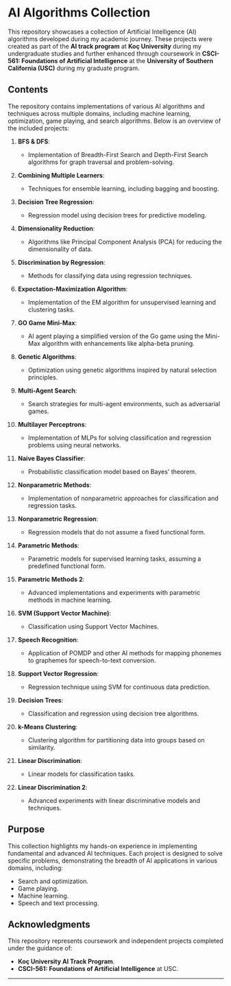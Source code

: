 # AI Algorithms Collection

This repository showcases a collection of Artificial Intelligence (AI) algorithms developed during my academic journey. These projects were created as part of the **AI track program** at **Koç University** during my undergraduate studies and further enhanced through coursework in **CSCI-561: Foundations of Artificial Intelligence** at the **University of Southern California (USC)** during my graduate program.

## Contents

The repository contains implementations of various AI algorithms and techniques across multiple domains, including machine learning, optimization, game playing, and search algorithms. Below is an overview of the included projects:

1. **BFS & DFS**:
   - Implementation of Breadth-First Search and Depth-First Search algorithms for graph traversal and problem-solving.

2. **Combining Multiple Learners**:
   - Techniques for ensemble learning, including bagging and boosting.

3. **Decision Tree Regression**:
   - Regression model using decision trees for predictive modeling.

4. **Dimensionality Reduction**:
   - Algorithms like Principal Component Analysis (PCA) for reducing the dimensionality of data.

5. **Discrimination by Regression**:
   - Methods for classifying data using regression techniques.

6. **Expectation-Maximization Algorithm**:
   - Implementation of the EM algorithm for unsupervised learning and clustering tasks.

7. **GO Game Mini-Max**:
   - AI agent playing a simplified version of the Go game using the Mini-Max algorithm with enhancements like alpha-beta pruning.

8. **Genetic Algorithms**:
   - Optimization using genetic algorithms inspired by natural selection principles.

9. **Multi-Agent Search**:
   - Search strategies for multi-agent environments, such as adversarial games.

10. **Multilayer Perceptrons**:
    - Implementation of MLPs for solving classification and regression problems using neural networks.

11. **Naive Bayes Classifier**:
    - Probabilistic classification model based on Bayes' theorem.

12. **Nonparametric Methods**:
    - Implementation of nonparametric approaches for classification and regression tasks.

13. **Nonparametric Regression**:
    - Regression models that do not assume a fixed functional form.

14. **Parametric Methods**:
    - Parametric models for supervised learning tasks, assuming a predefined functional form.

15. **Parametric Methods 2**:
    - Advanced implementations and experiments with parametric methods in machine learning.

16. **SVM (Support Vector Machine)**:
    - Classification using Support Vector Machines.

17. **Speech Recognition**:
    - Application of POMDP and other AI methods for mapping phonemes to graphemes for speech-to-text conversion.

18. **Support Vector Regression**:
    - Regression technique using SVM for continuous data prediction.

19. **Decision Trees**:
    - Classification and regression using decision tree algorithms.

20. **k-Means Clustering**:
    - Clustering algorithm for partitioning data into groups based on similarity.

21. **Linear Discrimination**:
    - Linear models for classification tasks.

22. **Linear Discrimination 2**:
    - Advanced experiments with linear discriminative models and techniques.

## Purpose

This collection highlights my hands-on experience in implementing fundamental and advanced AI techniques. Each project is designed to solve specific problems, demonstrating the breadth of AI applications in various domains, including:
- Search and optimization.
- Game playing.
- Machine learning.
- Speech and text processing.

 
## Acknowledgments

This repository represents coursework and independent projects completed under the guidance of:
- **Koç University AI Track Program**.
- **CSCI-561: Foundations of Artificial Intelligence** at USC.
 
---
